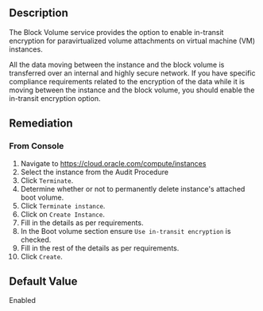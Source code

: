 ## Description

The Block Volume service provides the option to enable in-transit encryption for paravirtualized volume attachments on virtual machine (VM) instances.

All the data moving between the instance and the block volume is transferred over an internal and highly secure network. If you have specific compliance requirements related to the encryption of the data while it is moving between the instance and the block volume, you should enable the in-transit encryption option.

## Remediation

### From Console

1. Navigate to https://cloud.oracle.com/compute/instances
2. Select the instance from the Audit Procedure
3. Click `Terminate`.
4. Determine whether or not to permanently delete instance's attached boot volume.
5. Click `Terminate instance`.
6. Click on `Create Instance`.
7. Fill in the details as per requirements.
8. In the Boot volume section ensure `Use in-transit encryption` is checked.
9. Fill in the rest of the details as per requirements.
10. Click `Create`.

## Default Value

Enabled